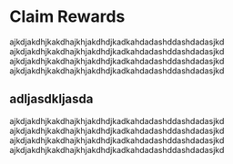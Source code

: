 # Claim Rewards

ajkdjakdhjkakdhajkhjakdhdjkadkahdadashddashdadasjkd ajkdjakdhjkakdhajkhjakdhdjkadkahdadashddashdadasjkd ajkdjakdhjkakdhajkhjakdhdjkadkahdadashddashdadasjkd ajkdjakdhjkakdhajkhjakdhdjkadkahdadashddashdadasjkd 

## adljasdkljasda

ajkdjakdhjkakdhajkhjakdhdjkadkahdadashddashdadasjkd ajkdjakdhjkakdhajkhjakdhdjkadkahdadashddashdadasjkd ajkdjakdhjkakdhajkhjakdhdjkadkahdadashddashdadasjkd ajkdjakdhjkakdhajkhjakdhdjkadkahdadashddashdadasjkd 